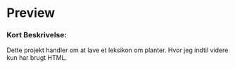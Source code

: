 # Preview

### Kort Beskrivelse:

Dette projekt handler om at lave et leksikon om planter.
Hvor jeg indtil videre kun har brugt HTML.

